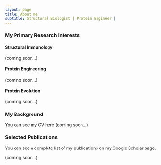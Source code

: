```yaml
---
layout: page
title: About me
subtitle: Structural Biologist | Protein Engineer | 
---
```


### My Primary Research Interests

#### Structural Immunology
(coming soon...) 

#### Protein Engineering
(coming soon...) 

#### Protein Evolution
(coming soon...) 

### My Background

You can see my CV here (coming soon...) 

### Selected Publications
You can see a complete list of my publications on [my Google Scholar page.](https://scholar.google.com.au/citations?user=CJ6W4UsAAAAJ&hl=en)

(coming soon...)






